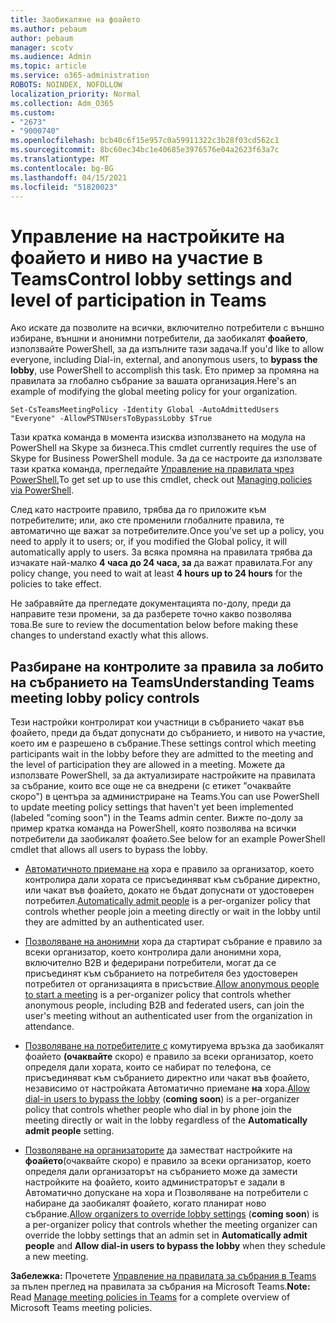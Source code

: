 ```yaml
---
title: Заобикаляне на фоайето
ms.author: pebaum
author: pebaum
manager: scotv
ms.audience: Admin
ms.topic: article
ms.service: o365-administration
ROBOTS: NOINDEX, NOFOLLOW
localization_priority: Normal
ms.collection: Adm_O365
ms.custom:
- "2673"
- "9000740"
ms.openlocfilehash: bcb40c6f15e957c0a59911322c3b28f03cd562c1
ms.sourcegitcommit: 8bc60ec34bc1e40685e3976576e04a2623f63a7c
ms.translationtype: MT
ms.contentlocale: bg-BG
ms.lasthandoff: 04/15/2021
ms.locfileid: "51820023"
---
```

# <a name="control-lobby-settings-and-level-of-participation-in-teams"></a><span data-ttu-id="2662f-102">Управление на настройките на фоайето и ниво на участие в Teams</span><span class="sxs-lookup"><span data-stu-id="2662f-102">Control lobby settings and level of participation in Teams</span></span>

<span data-ttu-id="2662f-103">Ако искате да позволите на всички, включително потребители с външно избиране, външни и анонимни потребители, да заобикалят **фоайето**, използвайте PowerShell, за да изпълните тази задача.</span><span class="sxs-lookup"><span data-stu-id="2662f-103">If you'd like to allow everyone, including Dial-in, external, and anonymous users, to **bypass the lobby**, use PowerShell to accomplish this task.</span></span> <span data-ttu-id="2662f-104">Ето пример за промяна на правилата за глобално събрание за вашата организация.</span><span class="sxs-lookup"><span data-stu-id="2662f-104">Here's an example of modifying the global meeting policy for your organization.</span></span>

`Set-CsTeamsMeetingPolicy -Identity Global -AutoAdmittedUsers "Everyone" -AllowPSTNUsersToBypassLobby $True`

<span data-ttu-id="2662f-105">Тази кратка команда в момента изисква използването на модула на PowerShell на Skype за бизнеса.</span><span class="sxs-lookup"><span data-stu-id="2662f-105">This cmdlet currently requires the use of Skype for Business PowerShell module.</span></span> <span data-ttu-id="2662f-106">За да се настроите да използвате тази кратка команда, прегледайте [Управление на правилата чрез PowerShell.](https://docs.microsoft.com/microsoftteams/teams-powershell-overview#managing-policies-via-powershell)</span><span class="sxs-lookup"><span data-stu-id="2662f-106">To get set up to use this cmdlet, check out [Managing policies via PowerShell](https://docs.microsoft.com/microsoftteams/teams-powershell-overview#managing-policies-via-powershell).</span></span>

<span data-ttu-id="2662f-107">След като настроите правило, трябва да го приложите към потребителите; или, ако сте променили глобалните правила, те автоматично ще важат за потребителите.</span><span class="sxs-lookup"><span data-stu-id="2662f-107">Once you’ve set up a policy, you need to apply it to users; or, if you modified the Global policy, it will automatically apply to users.</span></span> <span data-ttu-id="2662f-108">За всяка промяна на правилата трябва да изчакате най-малко **4 часа до 24 часа, за** да важат правилата.</span><span class="sxs-lookup"><span data-stu-id="2662f-108">For any policy change, you need to wait at least **4 hours up to 24 hours** for the policies to take effect.</span></span> 

<span data-ttu-id="2662f-109">Не забравяйте да прегледате документацията по-долу, преди да направите тези промени, за да разберете точно какво позволява това.</span><span class="sxs-lookup"><span data-stu-id="2662f-109">Be sure to review the documentation below before making these changes to understand exactly what this allows.</span></span>


## <a name="understanding-teams-meeting-lobby-policy-controls"></a><span data-ttu-id="2662f-110">Разбиране на контролите за правила за лобито на събранието на Teams</span><span class="sxs-lookup"><span data-stu-id="2662f-110">Understanding Teams meeting lobby policy controls</span></span>

<span data-ttu-id="2662f-111">Тези настройки контролират кои участници в събранието чакат във фоайето, преди да бъдат допуснати до събранието, и нивото на участие, което им е разрешено в събрание.</span><span class="sxs-lookup"><span data-stu-id="2662f-111">These settings control which meeting participants wait in the lobby before they are admitted to the meeting and the level of participation they are allowed in a meeting.</span></span> <span data-ttu-id="2662f-112">Можете да използвате PowerShell, за да актуализирате настройките на правилата за събрание, които все още не са внедрени (с етикет "очаквайте скоро") в центъра за администриране на Teams.</span><span class="sxs-lookup"><span data-stu-id="2662f-112">You can use PowerShell to update meeting policy settings that haven't yet been implemented (labeled "coming soon") in the Teams admin center.</span></span> <span data-ttu-id="2662f-113">Вижте по-долу за пример кратка команда на PowerShell, която позволява на всички потребители да заобикалят фоайето.</span><span class="sxs-lookup"><span data-stu-id="2662f-113">See below for an example PowerShell cmdlet that allows all users to bypass the lobby.</span></span>

- <span data-ttu-id="2662f-114">[Автоматичното приемане на](https://docs.microsoft.com/microsoftteams/meeting-policies-in-teams#automatically-admit-people) хора е правило за организатор, което контролира дали хората се присъединяват към събрание директно, или чакат във фоайето, докато не бъдат допуснати от удостоверен потребител.</span><span class="sxs-lookup"><span data-stu-id="2662f-114">[Automatically admit people](https://docs.microsoft.com/microsoftteams/meeting-policies-in-teams#automatically-admit-people) is a per-organizer policy that controls whether people join a meeting directly or wait in the lobby until they are admitted by an authenticated user.</span></span>

- <span data-ttu-id="2662f-115">[Позволяване на анонимни](https://docs.microsoft.com/microsoftteams/meeting-policies-in-teams#allow-anonymous-people-to-start-a-meeting) хора да стартират събрание е правило за всеки организатор, което контролира дали анонимни хора, включително B2B и федерирани потребители, могат да се присъединят към събранието на потребителя без удостоверен потребител от организацията в присъствие.</span><span class="sxs-lookup"><span data-stu-id="2662f-115">[Allow anonymous people to start a meeting](https://docs.microsoft.com/microsoftteams/meeting-policies-in-teams#allow-anonymous-people-to-start-a-meeting) is a per-organizer policy that controls whether anonymous people, including B2B and federated users, can join the user's meeting without an authenticated user from the organization in attendance.</span></span>

- <span data-ttu-id="2662f-116">[Позволяване на потребителите с](https://docs.microsoft.com/microsoftteams/meeting-policies-in-teams#allow-dial-in-users-to-bypass-the-lobby-coming-soon) комутируема връзка да заобикалят фоайето **(очаквайте** скоро) е правило за всеки организатор, което определя дали хората, които се набират по телефона, се присъединяват към събранието директно или чакат във фоайето, независимо от настройката Автоматично приемане **на** хора.</span><span class="sxs-lookup"><span data-stu-id="2662f-116">[Allow dial-in users to bypass the lobby](https://docs.microsoft.com/microsoftteams/meeting-policies-in-teams#allow-dial-in-users-to-bypass-the-lobby-coming-soon) (**coming soon**) is a per-organizer policy that controls whether people who dial in by phone join the meeting directly or wait in the lobby regardless of the **Automatically admit people** setting.</span></span>

- <span data-ttu-id="2662f-117">[Позволяване на организаторите](https://docs.microsoft.com/microsoftteams/meeting-policies-in-teams#allow-organizers-to-override-lobby-settings-coming-soon) да заместват настройките на **фоайето**(очаквайте скоро) е правило за всеки  организатор, което  определя дали организаторът на събранието може да замести настройките на фоайето, които администраторът е задали в Автоматично допускане на хора и Позволяване на потребители с набиране да заобикалят фоайето, когато планират ново събрание.</span><span class="sxs-lookup"><span data-stu-id="2662f-117">[Allow organizers to override lobby settings](https://docs.microsoft.com/microsoftteams/meeting-policies-in-teams#allow-organizers-to-override-lobby-settings-coming-soon) (**coming soon**) is a per-organizer policy that controls whether the meeting organizer can override the lobby settings that an admin set in **Automatically admit people** and **Allow dial-in users to bypass the lobby** when they schedule a new meeting.</span></span>

<span data-ttu-id="2662f-118">**Забележка:** Прочетете [Управление на правилата за събрания в Teams](https://docs.microsoft.com/microsoftteams/meeting-policies-in-teams) за пълен преглед на правилата за събрания на Microsoft Teams.</span><span class="sxs-lookup"><span data-stu-id="2662f-118">**Note:** Read [Manage meeting policies in Teams](https://docs.microsoft.com/microsoftteams/meeting-policies-in-teams) for a complete overview of Microsoft Teams meeting policies.</span></span>
